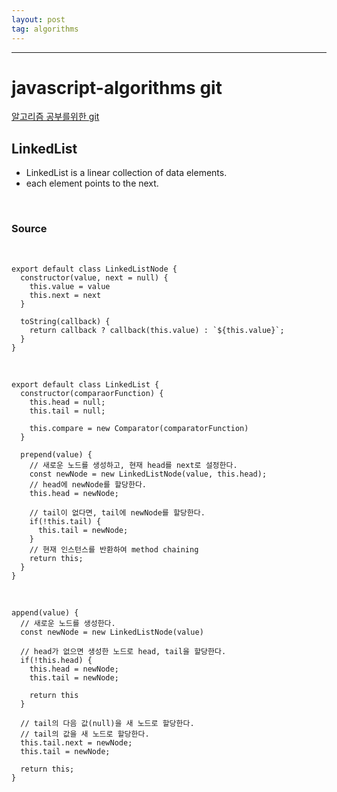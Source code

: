 ```yaml
---
layout: post
tag: algorithms
---
```

***

# javascript-algorithms git 
[알고리즘 공부를위한 git](https://github.com/trekhleb/javascript-algorithms.git)

## LinkedList

- LinkedList is a linear collection of data elements.
- each element points to the next.
<br>

### Source
<br>

```
export default class LinkedListNode {
  constructor(value, next = null) {
    this.value = value
    this.next = next
  }

  toString(callback) {
    return callback ? callback(this.value) : `${this.value}`;
  }
}
```
<br>

```
export default class LinkedList {
  constructor(comparaorFunction) {
    this.head = null;
    this.tail = null;

    this.compare = new Comparator(comparatorFunction)
  }

  prepend(value) {
    // 새로운 노드를 생성하고, 현재 head를 next로 설정한다.
    const newNode = new LinkedListNode(value, this.head);
    // head에 newNode를 할당한다.
    this.head = newNode;

    // tail이 없다면, tail에 newNode를 할당한다.
    if(!this.tail) {
      this.tail = newNode;
    }
    // 현재 인스턴스를 반환하여 method chaining
    return this;
  }
}
```
<br>

```
append(value) {
  // 새로운 노드를 생성한다.
  const newNode = new LinkedListNode(value)

  // head가 없으면 생성한 노드로 head, tail을 할당한다.
  if(!this.head) {
    this.head = newNode;
    this.tail = newNode;

    return this
  }

  // tail의 다음 값(null)을 새 노드로 할당한다.
  // tail의 값을 새 노드로 할당한다. 
  this.tail.next = newNode;
  this.tail = newNode;

  return this;
}
``` 